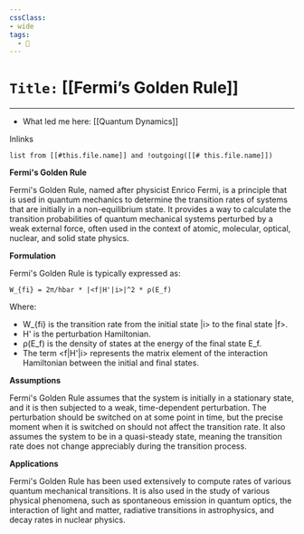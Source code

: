 ```yaml
---
cssClass:
- wide
tags:
  - 🧪
---
```


# `Title:` [[Fermi’s Golden Rule]]
--- 

- What led me here: [[Quantum Dynamics]]

Inlinks
```dataview 
list from [[#this.file.name]] and !outgoing([[# this.file.name]]) 
```


**Fermi's Golden Rule**

Fermi's Golden Rule, named after physicist Enrico Fermi, is a principle that is used in quantum mechanics to determine the transition rates of systems that are initially in a non-equilibrium state. It provides a way to calculate the transition probabilities of quantum mechanical systems perturbed by a weak external force, often used in the context of atomic, molecular, optical, nuclear, and solid state physics.

**Formulation**

Fermi's Golden Rule is typically expressed as:

    W_{fi} = 2π/hbar * |<f|H'|i>|^2 * ρ(E_f)

Where:

- W_{fi} is the transition rate from the initial state |i> to the final state |f>.
- H' is the perturbation Hamiltonian.
- ρ(E_f) is the density of states at the energy of the final state E_f.
- The term <f|H'|i> represents the matrix element of the interaction Hamiltonian between the initial and final states.

**Assumptions**

Fermi's Golden Rule assumes that the system is initially in a stationary state, and it is then subjected to a weak, time-dependent perturbation. The perturbation should be switched on at some point in time, but the precise moment when it is switched on should not affect the transition rate. It also assumes the system to be in a quasi-steady state, meaning the transition rate does not change appreciably during the transition process.

**Applications**

Fermi's Golden Rule has been used extensively to compute rates of various quantum mechanical transitions. It is also used in the study of various physical phenomena, such as spontaneous emission in quantum optics, the interaction of light and matter, radiative transitions in astrophysics, and decay rates in nuclear physics.

